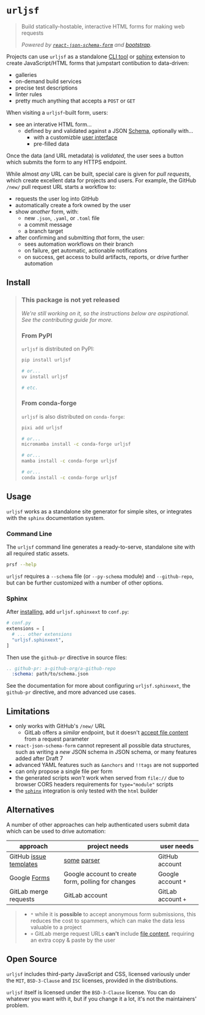 # `urljsf`

> Build statically-hostable, interactive HTML forms for making web requests
>
> _Powered by [`react-json-schema-form`][rjsf] and [bootstrap][bootstrap]._

[rjsf]: https://github.com/rjsf-team/react-jsonschema-form
[bootstrap]: https://github.com/twbs/bootstrap

Projects can use `urljsf` as a standalone [CLI tool](#command-line) or [sphinx](#sphinx)
extension to create JavaScript/HTML forms that jumpstart contibution to data-driven:

- galleries
- on-demand build services
- precise test descriptions
- linter rules
- pretty much anything that accepts a `POST` or `GET`

When visiting a `urljsf`-built form, users:

- see an interative HTML form...
  - defined by and validated against a JSON [Schema][json-schema], optionally with...
    - with a customizble [user interface][ui-schema]
    - pre-filled data

Once the data (and URL metadata) is _validated_, the user sees a button which submits
the form to any HTTPS endpoint.

While almost _any_ URL can be built, special care is given for _pull requests_, which
create excellent data for projects and users. For example, the GitHub `/new/` pull
request URL starts a workflow to:

- requests the user log into GitHub
- automatically create a fork owned by the user
- show _another_ form, with:
  - new `.json`, `.yaml`, or `.toml` file
  - a commit message
  - a branch target
- after confirming and submitting _that_ form, the user:
  - sees automation workflows on their branch
  - on failure, get automatic, actionable notifications
  - on success, get access to build artifacts, reports, or drive further automation

[ui-schema]:
  https://rjsf-team.github.io/react-jsonschema-form/docs/api-reference/uiSchema/
[json-schema]: https://json-schema.org

## Install

> ### This package is not yet released
>
> _We're still working on it, so the instructions below are aspirational. See the
> contributing guide for more._
>
> ### From PyPI
>
> `urljsf` is distributed on PyPI:
>
> ```bash
> pip install urljsf
>
> # or...
> uv install urljsf
>
> # etc.
> ```
>
> ### From conda-forge
>
> `urljsf` is also distributed on `conda-forge`:
>
> ```bash
> pixi add urljsf
>
> # or...
> micromamba install -c conda-forge urljsf
>
> # or...
> mamba install -c conda-forge urljsf
>
> # or...
> conda install -c conda-forge urljsf
> ```

## Usage

`urljsf` works as a standalone site generator for simple sites, or integrates with the
`sphinx` documentation system.

### Command Line

The `urljsf` command line generates a ready-to-serve, standalone site with all required
static assets.

```bash
prsf --help
```

`urljsf` requires a `--schema` file (or `--py-schema` module) and `--github-repo`, but
can be further customized with a number of other options.

### Sphinx

After [installing](#install), add `urljsf.sphinxext` to `conf.py`:

```py
# conf.py
extensions = [
  # ... other extensions
  "urljsf.sphinxext",
]
```

Then use the `github-pr` directive in source files:

```rst
.. github-pr: a-github-org/a-github-repo
  :schema: path/to/schema.json
```

See the documentation for more about configuring `urljsf.sphinxext`, the `github-pr`
directive, and more advanced use cases.

## Limitations

- only works with GitHub's `/new/` URL
  - GitLab offers a _similar_ endpoint, but it doesn't [accept file
    content][gl-content-url] from a request parameter
- `react-json-schema-form` cannot represent all possible data structures, such as
  writing a _new_ JSON schema in JSON schema, or many features added after Draft 7
- advanced YAML features such as `&anchors` and `!!tags` are not supported
- can only propose a single file per form
- the generated scripts _won't_ work when served from `file://` due to browser CORS
  headers requirements for `type="module"` scripts
- the [`sphinx`](#sphinx) integration is only tested with the `html` builder

## Alternatives

A number of other approaches can help authenticated users submit data which can be used
to drive automation:

| approach                                  | project needs                                      | user needs         |
| ----------------------------------------- | -------------------------------------------------- | ------------------ |
| GitHub [issue templates][issue-templates] | [some][issue-parser1] [parser][issue-parser2]      | GitHub account     |
| Google [Forms][g-forms]                   | Google account to create form, polling for changes | Google account `*` |
| GitLab merge requests                     | GitLab account                                     | GitLab account `+` |

> - `*` while it is **possible** to accept anonymous form submissions, this reduces the
>   cost to spammers, which can make the data less valuable to a project
> - `+` GitLab merge request URLs **can't** include [file content][gl-content-url],
>   requiring an extra copy & paste by the user

[issue-templates]:
  https://docs.github.com/en/communities/using-templates-to-encourage-useful-issues-and-pull-requests
[issue-parser1]: https://github.com/stefanbuck/github-issue-parser
[issue-parser2]: https://github.com/peter-murray/issue-forms-body-parser
[g-forms]: https://www.google.com/forms/about
[gl-content-url]: https://gitlab.com/gitlab-org/gitlab/-/issues/297236

## Open Source

`urljsf` includes third-party JavaScript and CSS, licensed variously under the `MIT`,
`BSD-3-Clause` and `ISC` licenses, provided in the distributions.

`urljsf` itself is licensed under the `BSD-3-Clause` license. You can do whatever you
want with it, but if you change it a lot, it's not the maintainers' problem.
